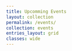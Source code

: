 ```yaml
---
title: Upcomming Events
layout: collection
permalink: /events/
collection: events
entries_layout: grid
classes: wide
---
```

